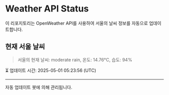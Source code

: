 
# Weather API Status

이 리포지토리는 OpenWeather API를 사용하여 서울의 날씨 정보를 자동으로 업데이트합니다.

## 현재 서울 날씨
> 서울의 현재 날씨: moderate rain, 온도: 14.76°C, 습도: 94%

⏳ 업데이트 시간: 2025-05-01 05:23:56 (UTC)

---
자동 업데이트 봇에 의해 관리됩니다.
